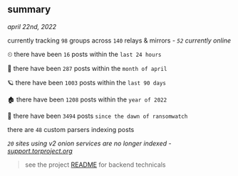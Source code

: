 
## summary
_april 22nd, 2022_

currently tracking `98` groups across `140` relays & mirrors - _`52` currently online_

⏲ there have been `16` posts within the `last 24 hours`

🦈 there have been `287` posts within the `month of april`

🪐 there have been `1003` posts within the `last 90 days`

🏚 there have been `1208` posts within the `year of 2022`

🦕 there have been `3494` posts `since the dawn of ransomwatch`

there are `48` custom parsers indexing posts

_`20` sites using v2 onion services are no longer indexed - [support.torproject.org](https://support.torproject.org/onionservices/v2-deprecation/)_

> see the project [README](https://github.com/thetanz/ransomwatch#ransomwatch--) for backend technicals
